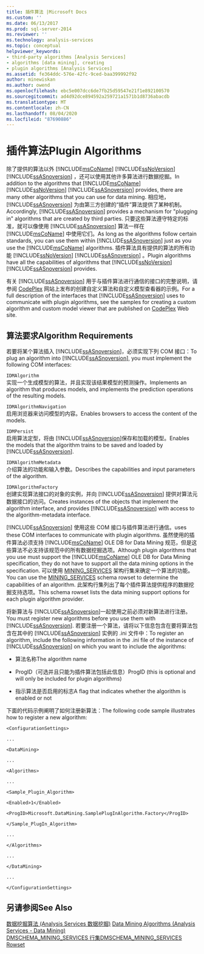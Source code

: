 ```yaml
---
title: 插件算法 |Microsoft Docs
ms.custom: ''
ms.date: 06/13/2017
ms.prod: sql-server-2014
ms.reviewer: ''
ms.technology: analysis-services
ms.topic: conceptual
helpviewer_keywords:
- third-party algorithms [Analysis Services]
- algorithms [data mining], creating
- plugin algorithms [Analysis Services]
ms.assetid: fe364ddc-576e-42fc-9ced-baa399992f92
author: minewiskan
ms.author: owend
ms.openlocfilehash: ebc5e007dcc6de7fb25d59547e21f1e892100570
ms.sourcegitcommit: ad4d92dce894592a259721a1571b1d8736abacdb
ms.translationtype: MT
ms.contentlocale: zh-CN
ms.lasthandoff: 08/04/2020
ms.locfileid: "87690886"
---
```

# <a name="plugin-algorithms"></a><span data-ttu-id="24296-102">插件算法</span><span class="sxs-lookup"><span data-stu-id="24296-102">Plugin Algorithms</span></span>
  <span data-ttu-id="24296-103">除了提供的算法以外 [!INCLUDE[msCoName](../../includes/msconame-md.md)] [!INCLUDE[ssNoVersion](../../includes/ssnoversion-md.md)] [!INCLUDE[ssASnoversion](../../includes/ssasnoversion-md.md)] ，还可以使用其他许多算法进行数据挖掘。</span><span class="sxs-lookup"><span data-stu-id="24296-103">In addition to the algorithms that [!INCLUDE[msCoName](../../includes/msconame-md.md)] [!INCLUDE[ssNoVersion](../../includes/ssnoversion-md.md)] [!INCLUDE[ssASnoversion](../../includes/ssasnoversion-md.md)] provides, there are many other algorithms that you can use for data mining.</span></span> <span data-ttu-id="24296-104">相应地， [!INCLUDE[ssASnoversion](../../includes/ssasnoversion-md.md)] 为由第三方创建的“插件”算法提供了某种机制。</span><span class="sxs-lookup"><span data-stu-id="24296-104">Accordingly, [!INCLUDE[ssASnoversion](../../includes/ssasnoversion-md.md)] provides a mechanism for "plugging in" algorithms that are created by third parties.</span></span> <span data-ttu-id="24296-105">只要这些算法遵守特定的标准，就可以像使用 [!INCLUDE[ssASnoversion](../../includes/ssasnoversion-md.md)] 算法一样在 [!INCLUDE[msCoName](../../includes/msconame-md.md)] 中使用它们。</span><span class="sxs-lookup"><span data-stu-id="24296-105">As long as the algorithms follow certain standards, you can use them within [!INCLUDE[ssASnoversion](../../includes/ssasnoversion-md.md)] just as you use the [!INCLUDE[msCoName](../../includes/msconame-md.md)] algorithms.</span></span> <span data-ttu-id="24296-106">插件算法具有提供的算法的所有功能 [!INCLUDE[ssNoVersion](../../includes/ssnoversion-md.md)] [!INCLUDE[ssASnoversion](../../includes/ssasnoversion-md.md)] 。</span><span class="sxs-lookup"><span data-stu-id="24296-106">Plugin algorithms have all the capabilities of algorithms that [!INCLUDE[ssNoVersion](../../includes/ssnoversion-md.md)] [!INCLUDE[ssASnoversion](../../includes/ssasnoversion-md.md)] provides.</span></span>  
  
 <span data-ttu-id="24296-107">有关 [!INCLUDE[ssASnoversion](../../includes/ssasnoversion-md.md)] 用于与插件算法进行通信的接口的完整说明，请参阅 [CodePlex](https://go.microsoft.com/fwlink/?LinkID=87843) 网站上发布的创建自定义算法和自定义模型查看器的示例。</span><span class="sxs-lookup"><span data-stu-id="24296-107">For a full description of the interfaces that [!INCLUDE[ssASnoversion](../../includes/ssasnoversion-md.md)] uses to communicate with plugin algorithms, see the samples for creating a custom algorithm and custom model viewer that are published on [CodePlex](https://go.microsoft.com/fwlink/?LinkID=87843) Web site.</span></span>  
  
## <a name="algorithm-requirements"></a><span data-ttu-id="24296-108">算法要求</span><span class="sxs-lookup"><span data-stu-id="24296-108">Algorithm Requirements</span></span>  
 <span data-ttu-id="24296-109">若要将某个算法插入 [!INCLUDE[ssASnoversion](../../includes/ssasnoversion-md.md)]，必须实现下列 COM 接口：</span><span class="sxs-lookup"><span data-stu-id="24296-109">To plug an algorithm into [!INCLUDE[ssASnoversion](../../includes/ssasnoversion-md.md)], you must implement the following COM interfaces:</span></span>  
  
 `IDMAlgorithm`  
 <span data-ttu-id="24296-110">实现一个生成模型的算法，并且实现该结果模型的预测操作。</span><span class="sxs-lookup"><span data-stu-id="24296-110">Implements an algorithm that produces models, and implements the prediction operations of the resulting models.</span></span>  
  
 `IDMAlgorithmNavigation`  
 <span data-ttu-id="24296-111">启用浏览器来访问模型的内容。</span><span class="sxs-lookup"><span data-stu-id="24296-111">Enables browsers to access the content of the models.</span></span>  
  
 `IDMPersist`  
 <span data-ttu-id="24296-112">启用算法定型，将由 [!INCLUDE[ssASnoversion](../../includes/ssasnoversion-md.md)]保存和加载的模型。</span><span class="sxs-lookup"><span data-stu-id="24296-112">Enables the models that the algorithm trains to be saved and loaded by [!INCLUDE[ssASnoversion](../../includes/ssasnoversion-md.md)].</span></span>  
  
 `IDMAlgorithmMetadata`  
 <span data-ttu-id="24296-113">介绍算法的功能和输入参数。</span><span class="sxs-lookup"><span data-stu-id="24296-113">Describes the capabilities and input parameters of the algorithm.</span></span>  
  
 `IDMAlgorithmFactory`  
 <span data-ttu-id="24296-114">创建实现算法接口的对象的实例，并向 [!INCLUDE[ssASnoversion](../../includes/ssasnoversion-md.md)] 提供对算法元数据接口的访问。</span><span class="sxs-lookup"><span data-stu-id="24296-114">Creates instances of the objects that implement the algorithm interface, and provides [!INCLUDE[ssASnoversion](../../includes/ssasnoversion-md.md)] with access to the algorithm-metadata interface.</span></span>  
  
 [!INCLUDE[ssASnoversion](../../includes/ssasnoversion-md.md)] <span data-ttu-id="24296-115">使用这些 COM 接口与插件算法进行通信。</span><span class="sxs-lookup"><span data-stu-id="24296-115">uses these COM interfaces to communicate with plugin algorithms.</span></span> <span data-ttu-id="24296-116">虽然使用的插件算法必须支持 [!INCLUDE[msCoName](../../includes/msconame-md.md)] OLE DB for Data Mining 规范，但是这些算法不必支持该规范中的所有数据挖掘选项。</span><span class="sxs-lookup"><span data-stu-id="24296-116">Although plugin algorithms that you use must support the [!INCLUDE[msCoName](../../includes/msconame-md.md)] OLE DB for Data Mining specification, they do not have to support all the data mining options in the specification.</span></span> <span data-ttu-id="24296-117">可以使用 [MINING_SERVICES](https://docs.microsoft.com/bi-reference/schema-rowsets/data-mining/dmschema-mining-services-rowset) 架构行集来确定一个算法的功能。</span><span class="sxs-lookup"><span data-stu-id="24296-117">You can use the [MINING_SERVICES](https://docs.microsoft.com/bi-reference/schema-rowsets/data-mining/dmschema-mining-services-rowset) schema rowset to determine the capabilities of an algorithm.</span></span> <span data-ttu-id="24296-118">此架构行集列出了每个插件算法提供程序的数据挖掘支持选项。</span><span class="sxs-lookup"><span data-stu-id="24296-118">This schema rowset lists the data mining support options for each plugin algorithm provider.</span></span>  
  
 <span data-ttu-id="24296-119">将新算法与 [!INCLUDE[ssASnoversion](../../includes/ssasnoversion-md.md)]一起使用之前必须对新算法进行注册。</span><span class="sxs-lookup"><span data-stu-id="24296-119">You must register new algorithms before you use them with [!INCLUDE[ssASnoversion](../../includes/ssasnoversion-md.md)].</span></span> <span data-ttu-id="24296-120">若要注册一个算法，请将以下信息包含在要将算法包含在其中的 [!INCLUDE[ssASnoversion](../../includes/ssasnoversion-md.md)] 实例的 .ini 文件中：</span><span class="sxs-lookup"><span data-stu-id="24296-120">To register an algorithm, include the following information in the .ini file of the instance of [!INCLUDE[ssASnoversion](../../includes/ssasnoversion-md.md)] on which you want to include the algorithms:</span></span>  
  
-   <span data-ttu-id="24296-121">算法名称</span><span class="sxs-lookup"><span data-stu-id="24296-121">The algorithm name</span></span>  
  
-   <span data-ttu-id="24296-122">ProgID（可选并且只能为插件算法包括此信息）</span><span class="sxs-lookup"><span data-stu-id="24296-122">ProgID (this is optional and will only be included for plugin algorithms)</span></span>  
  
-   <span data-ttu-id="24296-123">指示算法是否启用的标志</span><span class="sxs-lookup"><span data-stu-id="24296-123">A flag that indicates whether the algorithm is enabled or not</span></span>  
  
 <span data-ttu-id="24296-124">下面的代码示例阐明了如何注册新算法：</span><span class="sxs-lookup"><span data-stu-id="24296-124">The following code sample illustrates how to register a new algorithm:</span></span>  
  
 `<ConfigurationSettings>`  
  
 `...`  
  
 `<DataMining>`  
  
 `...`  
  
 `<Algorithms>`  
  
 `...`  
  
 `<Sample_Plugin_Algorithm>`  
  
 `<Enabled>1</Enabled>`  
  
 `<ProgID>Microsoft.DataMining.SamplePlugInAlgorithm.Factory</ProgID>`  
  
 `</Sample_PlugIn_Algorithm>`  
  
 `...`  
  
 `</Algorithms>`  
  
 `...`  
  
 `</DataMining>`  
  
 `...`  
  
 `</ConfigurationSettings>`  
  
## <a name="see-also"></a><span data-ttu-id="24296-125">另请参阅</span><span class="sxs-lookup"><span data-stu-id="24296-125">See Also</span></span>  
 <span data-ttu-id="24296-126">[数据挖掘算法 &#40;Analysis Services 数据挖掘&#41;](data-mining-algorithms-analysis-services-data-mining.md) </span><span class="sxs-lookup"><span data-stu-id="24296-126">[Data Mining Algorithms &#40;Analysis Services - Data Mining&#41;](data-mining-algorithms-analysis-services-data-mining.md) </span></span>  
 [<span data-ttu-id="24296-127">DMSCHEMA_MINING_SERVICES 行集</span><span class="sxs-lookup"><span data-stu-id="24296-127">DMSCHEMA_MINING_SERVICES Rowset</span></span>](https://docs.microsoft.com/bi-reference/schema-rowsets/data-mining/dmschema-mining-services-rowset)  
  
  
